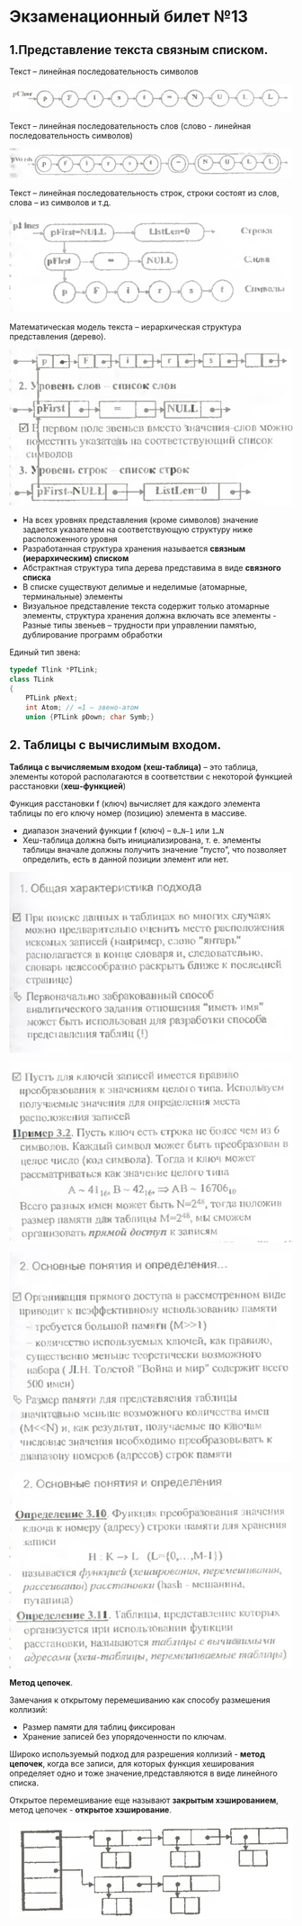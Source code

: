 # Экзаменационный билет №13

## 1.Представление текста связным списком.

Текст – линейная последовательность символов

![](../pictures/ticket13-1.png)

Текст – линейная последовательность слов (слово - линейная последовательность символов)

![](../pictures/ticket13-2.png)

Текст – линейная последовательность строк, строки состоят из слов, слова – из символов и т.д.

![](../pictures/ticket13-3.png)

Математическая модель текста – иерархическая структура представления (дерево).

![](../pictures/ticket13-4.png)

- На всех уровнях представления (кроме символов) значение задается указателем на соответствующую структуру ниже расположенного уровня
- Разработанная структура хранения называется **связным (иерархическим) списком**
- Абстрактная структура типа дерева представима в виде **связного списка**
- В списке существуют делимые и неделимые (атомарные, терминальные) элементы
- Визуальное представление текста содержит только атомарные элементы, структура хранения должна включать все элементы - Разные типы звеньев – трудности при управлении памятью, дублирование программ обработки

Единый тип звена:

```C++
typedef Tlink *PTLink;
class TLink
{
    PTLink pNext;
    int Atom; // =1 – звено-атом
    union {PTLink pDown; char Symb;}
```

## 2. Таблицы с вычислимым входом.

**Таблица с вычисляемым входом (хеш-таблица)** – это таблица, элементы которой располагаются в соответствии с некоторой функцией расстановки (**хеш-функцией**)

Функция расстановки f (ключ) вычисляет для каждого элемента таблицы по его ключу номер (позицию) элемента в массиве.

- диапазон значений функции f (ключ) – `0…N–1` или `1…N`
- Хеш-таблица должна быть инициализирована, т. е. элементы таблицы вначале должны получить значение “пусто”, что позволяет определить, есть в данной позиции элемент или нет.

![](../pictures/ticket13-6.png)

![](../pictures/ticket13-7.png)

![](../pictures/ticket13-8.png)

![](../pictures/ticket13-9.png)

**Метод цепочек**.

Замечания к открытому перемешиванию как способу размешения коллизий:

- Размер памяти для таблиц фиксирован
- Хранение записей без упорядоченности по ключам.

Широко используемый подход для разрешения коллизий - **метод цепочек**, когда все записи, для которых функция хеширования определяет одно и тоже значение,представляются в виде линейного списка.

Открытое перемешивание еще называют **закрытым хэшированием**, метод цепочек - **открытое хэширование**.

![](../pictures/ticket13-5.png)
